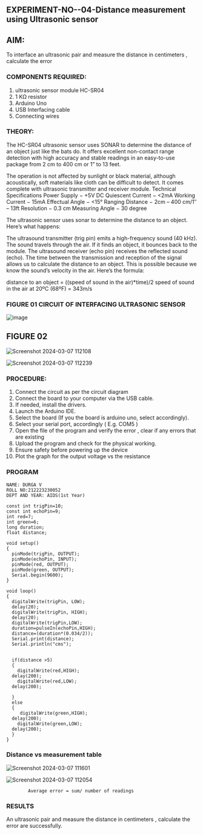 ## EXPERIMENT-NO--04-Distance measurement using Ultrasonic sensor

## AIM: 
To interface an ultrasonic pair and measure the distance in centimeters , calculate the error
 
### COMPONENTS REQUIRED:
1.	ultrasonic sensor module HC-SR04
2.	1 KΩ resistor 
3.	Arduino Uno 
4.	USB Interfacing cable 
5.	Connecting wires 


### THEORY: 
The HC-SR04 ultrasonic sensor uses SONAR to determine the distance of an object just like the bats do. It offers excellent non-contact range detection with high accuracy and stable readings in an easy-to-use package from 2 cm to 400 cm or 1” to 13 feet.

The operation is not affected by sunlight or black material, although acoustically, soft materials like cloth can be difficult to detect. It comes complete with ultrasonic transmitter and receiver module.
Technical Specifications
Power Supply − +5V DC
Quiescent Current − <2mA
Working Current − 15mA
Effectual Angle − <15°
Ranging Distance − 2cm – 400 cm/1″ – 13ft
Resolution − 0.3 cm
Measuring Angle − 30 degree

The ultrasonic sensor uses sonar to determine the distance to an object. Here’s what happens:

The ultrasound transmitter (trig pin) emits a high-frequency sound (40 kHz).
The sound travels through the air. If it finds an object, it bounces back to the module.
The ultrasound receiver (echo pin) receives the reflected sound (echo).
The time between the transmission and reception of the signal allows us to calculate the distance to an object. This is possible because we know the sound’s velocity in the air. Here’s the formula:

distance to an object = ((speed of sound in the air)*time)/2
speed of sound in the air at 20ºC (68ºF) = 343m/s

### FIGURE 01 CIRCUIT OF INTERFACING ULTRASONIC SENSOR 


![image](https://user-images.githubusercontent.com/36288975/166430594-5adb4ca9-5a42-4781-a7e6-7236b3766a85.png)

## FIGURE 02
![Screenshot 2024-03-07 112108](https://github.com/DurgaV240106/Experiment--04-Interfacing-digital-output-with-arduino-ultrasonic-sensor/assets/144870878/55068832-6932-4de2-b2a7-3320fcf2a874)

![Screenshot 2024-03-07 112239](https://github.com/DurgaV240106/Experiment--04-Interfacing-digital-output-with-arduino-ultrasonic-sensor/assets/144870878/69d21cfd-4852-460c-89dd-087ccf81e1a4)


### PROCEDURE:
1.	Connect the circuit as per the circuit diagram 
2.	Connect the board to your computer via the USB cable.
3.	If needed, install the drivers.
4.	Launch the Arduino IDE.
5.	Select the board (If you the board is arduino uno, select accordingly).
6.	Select your serial port, accordingly ( E.g. COM5 )
7.	Open the file of the program  and verify the error , clear if any errors that are existing 
8.	Upload the program and check for the physical working. 
9.	Ensure safety before powering up the device 
10.	Plot the graph for the output voltage vs the resistance 


### PROGRAM 
```
NAME: DURGA V
ROLL NO:212223230052
DEPT AND YEAR: AIDS(1st Year)

const int trigPin=10;
const int echoPin=9;
int red=7;
int green=6;
long duration;
float distance;

void setup()
{
  pinMode(trigPin, OUTPUT);
  pinMode(echoPin, INPUT);
  pinMode(red, OUTPUT);
  pinMode(green, OUTPUT);
  Serial.begin(9600);
}

void loop()
{
  digitalWrite(trigPin, LOW);
  delay(20); 
  digitalWrite(trigPin, HIGH);
  delay(20);
  digitalWrite(trigPin,LOW);
  duration=pulseIn(echoPin,HIGH);
  distance=(duration*(0.034/2));
  Serial.print(distance);
  Serial.println("cms");
  
  
  if(distance >5)
  {
    digitalWrite(red,HIGH);
  delay(200);
    digitalWrite(red,LOW);
  delay(200);
    
  }
  else
  {
     digitalWrite(green,HIGH);
  delay(200);
    digitalWrite(green,LOW);
  delay(200);
  }
}
```
    




### Distance vs measurement table 

![Screenshot 2024-03-07 111601](https://github.com/DurgaV240106/Experiment--04-Interfacing-digital-output-with-arduino-ultrasonic-sensor/assets/144870878/43a70b92-2a22-4c36-9cba-65229a35ca2f)

![Screenshot 2024-03-07 112054](https://github.com/DurgaV240106/Experiment--04-Interfacing-digital-output-with-arduino-ultrasonic-sensor/assets/144870878/f8ee1abe-873f-4d8f-a595-8d79f477b3d5)
   

			
			
			
			
			
			Average error = sum/ number of readings 
 








### RESULTS

An ultrasonic pair and measure the distance in centimeters , calculate the error are successfully.





 
